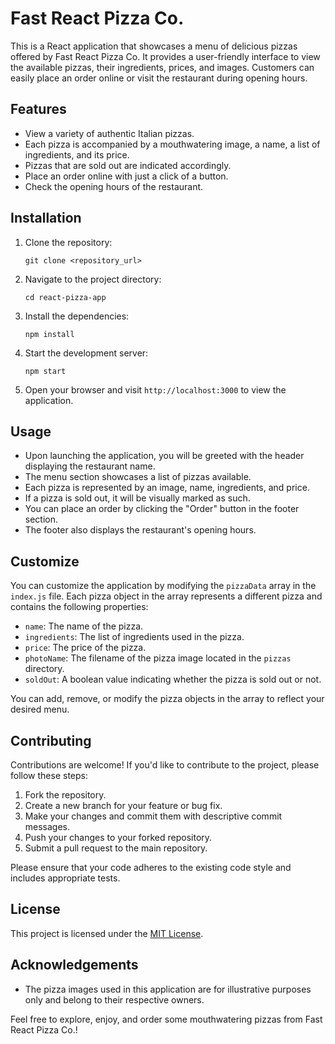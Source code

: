 # Fast React Pizza Co.

This is a React application that showcases a menu of delicious pizzas offered by Fast React Pizza Co. It provides a user-friendly interface to view the available pizzas, their ingredients, prices, and images. Customers can easily place an order online or visit the restaurant during opening hours.

## Features

- View a variety of authentic Italian pizzas.
- Each pizza is accompanied by a mouthwatering image, a name, a list of ingredients, and its price.
- Pizzas that are sold out are indicated accordingly.
- Place an order online with just a click of a button.
- Check the opening hours of the restaurant.

## Installation

1. Clone the repository:

   ```
   git clone <repository_url>
   ```

2. Navigate to the project directory:

   ```
   cd react-pizza-app
   ```

3. Install the dependencies:

   ```
   npm install
   ```

4. Start the development server:

   ```
   npm start
   ```

5. Open your browser and visit `http://localhost:3000` to view the application.

## Usage

- Upon launching the application, you will be greeted with the header displaying the restaurant name.
- The menu section showcases a list of pizzas available.
- Each pizza is represented by an image, name, ingredients, and price.
- If a pizza is sold out, it will be visually marked as such.
- You can place an order by clicking the "Order" button in the footer section.
- The footer also displays the restaurant's opening hours.

## Customize

You can customize the application by modifying the `pizzaData` array in the `index.js` file. Each pizza object in the array represents a different pizza and contains the following properties:

- `name`: The name of the pizza.
- `ingredients`: The list of ingredients used in the pizza.
- `price`: The price of the pizza.
- `photoName`: The filename of the pizza image located in the `pizzas` directory.
- `soldOut`: A boolean value indicating whether the pizza is sold out or not.

You can add, remove, or modify the pizza objects in the array to reflect your desired menu.

## Contributing

Contributions are welcome! If you'd like to contribute to the project, please follow these steps:

1. Fork the repository.
2. Create a new branch for your feature or bug fix.
3. Make your changes and commit them with descriptive commit messages.
4. Push your changes to your forked repository.
5. Submit a pull request to the main repository.

Please ensure that your code adheres to the existing code style and includes appropriate tests.

## License

This project is licensed under the [MIT License](LICENSE).

## Acknowledgements

- The pizza images used in this application are for illustrative purposes only and belong to their respective owners.

Feel free to explore, enjoy, and order some mouthwatering pizzas from Fast React Pizza Co.!
